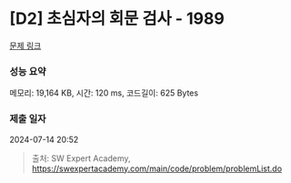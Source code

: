 # [D2] 초심자의 회문 검사 - 1989 

[문제 링크](https://swexpertacademy.com/main/code/problem/problemDetail.do?contestProbId=AV5PyTLqAf4DFAUq) 

### 성능 요약

메모리: 19,164 KB, 시간: 120 ms, 코드길이: 625 Bytes

### 제출 일자

2024-07-14 20:52



> 출처: SW Expert Academy, https://swexpertacademy.com/main/code/problem/problemList.do
